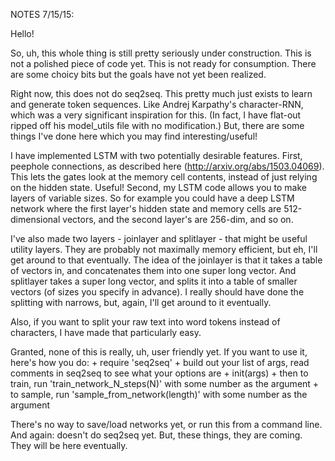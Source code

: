 NOTES 7/15/15:

Hello!

So, uh, this whole thing is still pretty seriously under construction. This is not a polished piece of code yet. This is not ready for consumption. There are some choicy bits but the goals have not yet been realized.

Right now, this does not do seq2seq. This pretty much just exists to learn and generate token sequences. Like Andrej Karpathy's character-RNN, which was a very significant inspiration for this. (In fact, I have flat-out ripped off his model_utils file with no modification.) But, there are some things I've done here which you may find interesting/useful! 

I have implemented LSTM with two potentially desirable features. First, peephole connections, as described here (http://arxiv.org/abs/1503.04069). This lets the gates look at the memory cell contents, instead of just relying on the hidden state. Useful! Second, my LSTM code allows you to make layers of variable sizes. So for example you could have a deep LSTM network where the first layer's hidden state and memory cells are 512-dimensional vectors, and the second layer's are 256-dim, and so on. 

I've also made two layers - joinlayer and splitlayer - that might be useful utility layers. They are probably not maximally memory efficient, but eh, I'll get around to that eventually. The idea of the joinlayer is that it takes a table of vectors in, and concatenates them into one super long vector. And splitlayer takes a super long vector, and splits it into a table of smaller vectors (of sizes you specify in advance). I really should have done the splitting with narrows, but, again, I'll get around to it eventually. 

Also, if you want to split your raw text into word tokens instead of characters, I have made that particularly easy. 

Granted, none of this is really, uh, user friendly yet. If you want to use it, here's how you do:
	+ require 'seq2seq'
	+ build out your list of args, read comments in seq2seq to see what your options are
	+ init(args)
	+ then to train, run 'train_network_N_steps(N)' with some number as the argument
	+ to sample, run 'sample_from_network(length)' with some number as the argument

There's no way to save/load networks yet, or run this from a command line. And again: doesn't do seq2seq yet. But, these things, they are coming. They will be here eventually.
